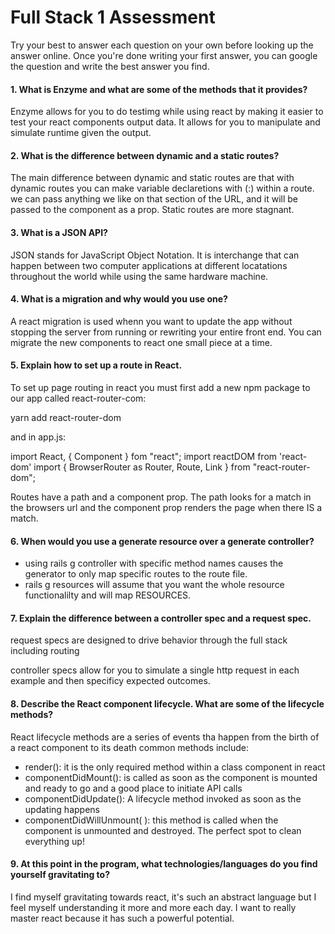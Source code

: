 # Full Stack 1 Assessment

Try your best to answer each question on your own before looking up the answer online. Once you're done writing your first answer, you can google the question and write the best answer you find.

#### 1. What is Enzyme and what are some of the methods that it provides?

Enzyme allows for you to do testimg while using react by making it easier to test your react components output data. It allows for you to manipulate and simulate runtime given the output.


#### 2. What is the difference between dynamic and a static routes?

The main difference between dynamic and static routes are that with dynamic routes you can make variable declaretions with (:) within a route. we can pass anything we like on that section of the URL, and it will be passed to the component as a prop. Static routes are more stagnant. 
 
#### 3. What is a JSON API?

JSON stands for JavaScript Object Notation. It is interchange that can happen between two computer applications at different locatations throughout the world while using the same hardware machine.

#### 4. What is a migration and why would you use one?

A react migration is used whenn you want to update the app without stopping the server from running or rewriting your entire front end. You can migrate the new components to react one small piece at a time.

#### 5. Explain how to set up a route in React.

To set up page routing in react you must first add a new npm package to our app called react-router-com:

yarn add react-router-dom

and in app.js:

import React, { Component } fom "react";
import reactDOM from 'react-dom'
import {
        BrowserRouter as Router,
        Route,
        Link 
} from "react-router-dom";

Routes have a path and a component prop. The path looks for a match in the browsers url and the component prop renders the page when there IS a match.

#### 6. When would you use a generate resource over a generate controller?

- using rails g controller with specific method names causes the generator to only map specific routes to the route file. 
- rails g resources will assume that you want the whole resource functionalilty and will map RESOURCES.


#### 7. Explain the difference between a controller spec and a request spec.

request specs are designed to drive behavior through the full stack including routing

controller specs allow for you to simulate a single http request in each example and then specificy expected outcomes. 

#### 8. Describe the React component lifecycle. What are some of the lifecycle methods?

React lifecycle methods are a series of events tha happen from the birth of a react component to its death common methods include:

- render(): it is the only required method within a class component in react
- componentDidMount(): is called as soon as the component is mounted and ready to go and a good place to initiate API calls
- componentDidUpdate(): A lifecycle method invoked as soon as the updating happens
- componentDidWillUnmount( ): this method is called when the component is unmounted and destroyed. The perfect spot to clean everything up!


#### 9. At this point in the program, what technologies/languages do you find yourself gravitating to?

I find myself gravitating towards react, it's such an abstract language but I feel myself understanding it more and more each day. I want to really master react because it has such a powerful potential.